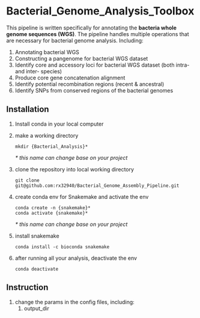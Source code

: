 # Bacterial_Genome_Analysis_Toolbox

This pipeline is written specifically for annotating the **bacteria whole genome sequences (WGS)**. The pipeline handles multiple operations that are necessary for bacterial genome analysis. Including:

1) Annotating bacterial WGS 
2) Constructing a pangenome for bacterial WGS dataset
3) Identify core and accessory loci for bacterial WGS dataset (both intra- and inter- species)
4) Produce core gene concatenation alignment
4) Identify potential recombination regions (recent & ancestral)
5) Identify SNPs from conserved regions of the bacterial genomes

## Installation

1) Install conda in your local computer

2) make a working directory
    ```
    mkdir {Bacterial_Analysis}*
    ```
    _* this name can change base on your project_

3) clone the repository into local working directory 
    ```
    git clone git@github.com:rx32940/Bacterial_Genome_Assembly_Pipeline.git
    ```

4) create conda env for Snakemake and activate the env
    ```
    conda create -n {snakemake}*
    conda activate {snakemake}*
    ```
    _* this name can change base on your project_

5) install snakemake
    ```
    conda install -c bioconda snakemake
    ```

6) after running all your analysis, deactivate the env
    ```
    conda deactivate
    ```

## Instruction

1) change the params in the config files, including:
    1. output_dir


